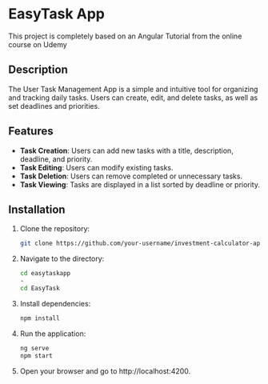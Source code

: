 # EasyTask App
This project is completely based on an Angular Tutorial from the online course on Udemy

## Description
The User Task Management App is a simple and intuitive tool for organizing and tracking daily tasks. Users can create, edit, and delete tasks, as well as set deadlines and priorities.

## Features
- **Task Creation**: Users can add new tasks with a title, description, deadline, and priority.
- **Task Editing**: Users can modify existing tasks.
- **Task Deletion**: Users can remove completed or unnecessary tasks.
- **Task Viewing**: Tasks are displayed in a list sorted by deadline or priority.

## Installation
1. Clone the repository:
   ```bash
   git clone https://github.com/your-username/investment-calculator-app.git

2. Navigate to the directory:
   ```bash
   cd easytaskapp
   -
   cd EasyTask

3. Install dependencies:
   ```bash
   npm install

4. Run the application:
   ```bash
   ng serve
   npm start

5. Open your browser and go to http://localhost:4200.
